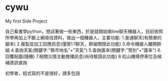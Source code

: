# cywu
My first Side Project

自己看書學python，想試著做一些東西，於是就開始做line聊天機器人，目前依照所學再加上不斷上網尋找資料，做出一個機器人，主要功能:
1.普通聊天(有簡單的腳本)
2.複製並加工回應訊息(僅限1:1聊天，群組關閉此功能)
3.命令機器人離開群組
4.查詢天氣(關鍵字:"縣市地名"+"天氣")
5.查詢匯率(關鍵字:"幣別"+"匯率")
6.回覆貼圖(隨機)
7.相關災情主動推播訊息(尚待驗證此功能)
8.松山機場停車位及候補資訊查詢


初學者，程式寫的不是很好，請多包涵
